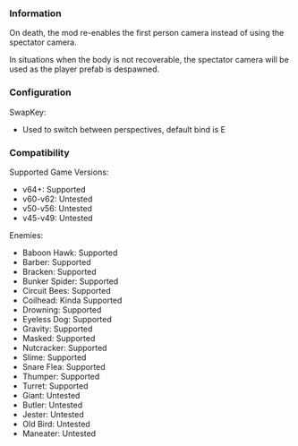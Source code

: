 ### Information
On death, the mod re-enables the first person camera instead of using the spectator camera.

In situations when the body is not recoverable, the spectator camera will be used as the player prefab is despawned.

### Configuration
SwapKey:
- Used to switch between perspectives, default bind is E

### Compatibility

Supported Game Versions:
 - v64+: Supported
 - v60-v62: Untested
 - v50-v56: Untested
 - v45-v49: Untested

Enemies:
- Baboon Hawk: Supported
- Barber: Supported
- Bracken: Supported
- Bunker Spider: Supported
- Circuit Bees: Supported
- Coilhead: Kinda Supported
- Drowning: Supported
- Eyeless Dog: Supported
- Gravity: Supported
- Masked: Supported
- Nutcracker: Supported
- Slime: Supported
- Snare Flea: Supported
- Thumper: Supported
- Turret: Supported
- Giant: Untested
- Butler: Untested
- Jester: Untested
- Old Bird: Untested
- Maneater: Untested
